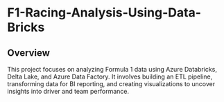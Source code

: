 # F1-Racing-Analysis-Using-Data-Bricks
## Overview
This project focuses on analyzing Formula 1 data using Azure Databricks, Delta Lake, and Azure Data Factory. It involves building an ETL pipeline, transforming data for BI reporting, and creating visualizations to uncover insights into driver and team performance.

